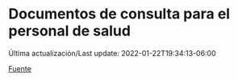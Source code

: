 # Documentos de consulta para el personal de salud

Última actualización/Last update: 2022-01-22T19:34:13-06:00

 [Fuente](https://coronavirus.gob.mx/personal-de-salud/documentos-de-consulta/)
